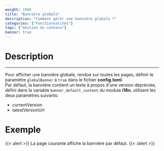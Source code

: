 ```yaml
---
weight: 1000
title: "Bannière globale"
description: "Comment gérér une bannière globale ?"
categories: ["Fonctionnalités"]
tags: ["Gestion du contenu"]
banner: true
---
```


# Description
---

Pour afficher une bannière globale, rendue sur toutes les pages, définir le paramètre `globalBanner` à `true` dans le fichier **config.toml**.  
Par défaut, la bannière contient un texte à propos d'une version dépréciée, défini dans la variable `banner_default_content` du module **i18n**, utilisant les deux paramètres suivants:
* currentVersion
* latestVersionUrl

# Exemple

{{< alert >}}
La page courante affiche la bannière par défaut.
{{< /alert >}}

